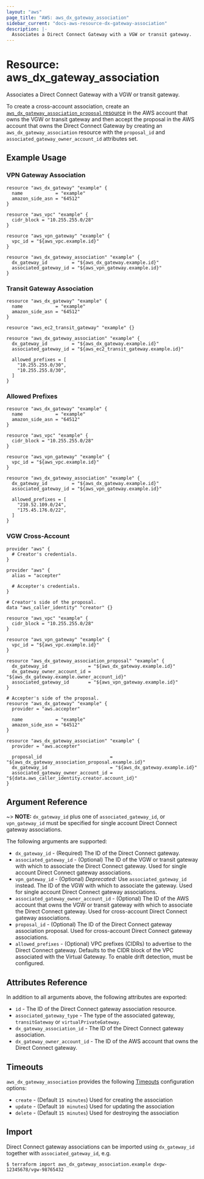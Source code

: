 ```yaml
---
layout: "aws"
page_title: "AWS: aws_dx_gateway_association"
sidebar_current: "docs-aws-resource-dx-gateway-association"
description: |-
  Associates a Direct Connect Gateway with a VGW or transit gateway.
---
```


# Resource: aws_dx_gateway_association

Associates a Direct Connect Gateway with a VGW or transit gateway.

To create a cross-account association, create an [`aws_dx_gateway_association_proposal` resource](/docs/providers/aws/r/dx_gateway_association_proposal.html)
in the AWS account that owns the VGW or transit gateway and then accept the proposal in the AWS account that owns the Direct Connect Gateway
by creating an `aws_dx_gateway_association` resource with the `proposal_id` and `associated_gateway_owner_account_id` attributes set.

## Example Usage

### VPN Gateway Association

```hcl
resource "aws_dx_gateway" "example" {
  name            = "example"
  amazon_side_asn = "64512"
}

resource "aws_vpc" "example" {
  cidr_block = "10.255.255.0/28"
}

resource "aws_vpn_gateway" "example" {
  vpc_id = "${aws_vpc.example.id}"
}

resource "aws_dx_gateway_association" "example" {
  dx_gateway_id         = "${aws_dx_gateway.example.id}"
  associated_gateway_id = "${aws_vpn_gateway.example.id}"
}
```

### Transit Gateway Association

```hcl
resource "aws_dx_gateway" "example" {
  name            = "example"
  amazon_side_asn = "64512"
}

resource "aws_ec2_transit_gateway" "example" {}

resource "aws_dx_gateway_association" "example" {
  dx_gateway_id         = "${aws_dx_gateway.example.id}"
  associated_gateway_id = "${aws_ec2_transit_gateway.example.id}"

  allowed_prefixes = [
    "10.255.255.0/30",
    "10.255.255.8/30",
  ]
}
```

### Allowed Prefixes

```hcl
resource "aws_dx_gateway" "example" {
  name            = "example"
  amazon_side_asn = "64512"
}

resource "aws_vpc" "example" {
  cidr_block = "10.255.255.0/28"
}

resource "aws_vpn_gateway" "example" {
  vpc_id = "${aws_vpc.example.id}"
}

resource "aws_dx_gateway_association" "example" {
  dx_gateway_id         = "${aws_dx_gateway.example.id}"
  associated_gateway_id = "${aws_vpn_gateway.example.id}"

  allowed_prefixes = [
    "210.52.109.0/24",
    "175.45.176.0/22",
  ]
}
```

### VGW Cross-Account

```hcl
provider "aws" {
  # Creator's credentials.
}

provider "aws" {
  alias = "accepter"

  # Accepter's credentials.
}

# Creator's side of the proposal.
data "aws_caller_identity" "creator" {}

resource "aws_vpc" "example" {
  cidr_block = "10.255.255.0/28"
}

resource "aws_vpn_gateway" "example" {
  vpc_id = "${aws_vpc.example.id}"
}

resource "aws_dx_gateway_association_proposal" "example" {
  dx_gateway_id               = "${aws_dx_gateway.example.id}"
  dx_gateway_owner_account_id = "${aws_dx_gateway.example.owner_account_id}"
  associated_gateway_id       = "${aws_vpn_gateway.example.id}"
}

# Accepter's side of the proposal.
resource "aws_dx_gateway" "example" {
  provider = "aws.accepter"

  name            = "example"
  amazon_side_asn = "64512"
}

resource "aws_dx_gateway_association" "example" {
  provider = "aws.accepter"

  proposal_id                         = "${aws_dx_gateway_association_proposal.example.id}"
  dx_gateway_id                       = "${aws_dx_gateway.example.id}"
  associated_gateway_owner_account_id = "${data.aws_caller_identity.creator.account_id}"
}
```

## Argument Reference

~> **NOTE:** `dx_gateway_id` plus one of `associated_gateway_id`, or `vpn_gateway_id` must be specified for single account Direct Connect gateway associations.

The following arguments are supported:

* `dx_gateway_id` - (Required) The ID of the Direct Connect gateway.
* `associated_gateway_id` - (Optional) The ID of the VGW or transit gateway with which to associate the Direct Connect gateway.
Used for single account Direct Connect gateway associations.
* `vpn_gateway_id` - (Optional) *Deprecated:* Use `associated_gateway_id` instead. The ID of the VGW with which to associate the gateway.
Used for single account Direct Connect gateway associations.
* `associated_gateway_owner_account_id` - (Optional) The ID of the AWS account that owns the VGW or transit gateway with which to associate the Direct Connect gateway.
Used for cross-account Direct Connect gateway associations.
* `proposal_id` - (Optional) The ID of the Direct Connect gateway association proposal.
Used for cross-account Direct Connect gateway associations.
* `allowed_prefixes` - (Optional) VPC prefixes (CIDRs) to advertise to the Direct Connect gateway. Defaults to the CIDR block of the VPC associated with the Virtual Gateway. To enable drift detection, must be configured.

## Attributes Reference

In addition to all arguments above, the following attributes are exported:

* `id` - The ID of the Direct Connect gateway association resource.
* `associated_gateway_type` - The type of the associated gateway, `transitGateway` or `virtualPrivateGateway`.
* `dx_gateway_association_id` - The ID of the Direct Connect gateway association.
* `dx_gateway_owner_account_id` - The ID of the AWS account that owns the Direct Connect gateway.

## Timeouts

`aws_dx_gateway_association` provides the following
[Timeouts](/docs/configuration/resources.html#timeouts) configuration options:

- `create` - (Default `15 minutes`) Used for creating the association
- `update` - (Default `10 minutes`) Used for updating the association
- `delete` - (Default `15 minutes`) Used for destroying the association

## Import

Direct Connect gateway associations can be imported using `dx_gateway_id` together with `associated_gateway_id`,
e.g.

```
$ terraform import aws_dx_gateway_association.example dxgw-12345678/vgw-98765432
```
